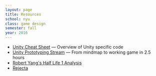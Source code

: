 ```yaml
---
layout: page
title: Resources
school: nyu
class: game design
semester: fall
year: 2016
---
```


* [Unity Cheat Sheet](../unity-cheat-sheet) — Overview of Unity specific code
* [Unity Prototyping Stream](https://www.youtube.com/watch?v=y3-s7ZfwUAg) — From mindmap to working game in 2.5 hours
* [Robert Yang's Half Life 1 Analysis](https://www.youtube.com/watch?v=iGH41AgcjP4)
* [Rejecta](http://actofplay.com/rejecta/)